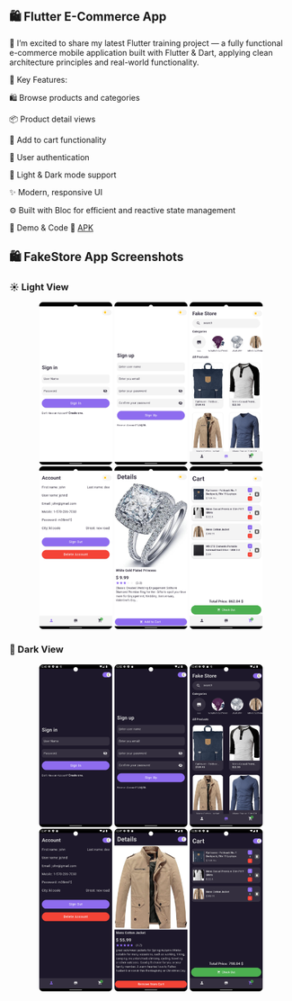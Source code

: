 ## 🛍️ Flutter E-Commerce App

🚀 I’m excited to share my latest Flutter training project — a fully functional e-commerce mobile application built with Flutter & Dart, applying clean architecture principles and real-world functionality.

📱 Key Features:

🛍️ Browse products and categories

📦 Product detail views

🛒 Add to cart functionality

🔐 User authentication

🎨 Light & Dark mode support

✨ Modern, responsive UI

⚙️ Built with Bloc for efficient and reactive state management

🔗 Demo & Code
📲 [APK](https://drive.google.com/file/d/1no5UTpOCzob0hP5UO6tr_tyvobH_N7NT/view)


## 🛍️ FakeStore App Screenshots

### ☀️ Light View
<p align="center">
  <img src="https://github.com/HusseinJdeed1/fakestore/blob/master/assets/images/1.png?raw=true" width="130"/>
  <img src="https://github.com/HusseinJdeed1/fakestore/blob/master/assets/images/6.png?raw=true" width="130"/>
  <img src="https://github.com/HusseinJdeed1/fakestore/blob/master/assets/images/2.png?raw=true" width="130"/>
  <img src="https://github.com/HusseinJdeed1/fakestore/blob/master/assets/images/3.png?raw=true" width="130"/>
  <img src="https://github.com/HusseinJdeed1/fakestore/blob/master/assets/images/4.png?raw=true" width="130"/>
  <img src="https://github.com/HusseinJdeed1/fakestore/blob/master/assets/images/5.png?raw=true" width="130"/>
</p>

### 🌙 Dark View
<p align="center">
  <img src="https://github.com/HusseinJdeed1/fakestore/blob/master/assets/images/1a.png?raw=true" width="130"/>
  <img src="https://github.com/HusseinJdeed1/fakestore/blob/master/assets/images/6a.png?raw=true" width="130"/>
  <img src="https://github.com/HusseinJdeed1/fakestore/blob/master/assets/images/2a.png?raw=true" width="130"/>
  <img src="https://github.com/HusseinJdeed1/fakestore/blob/master/assets/images/3a.png?raw=true" width="130"/>
  <img src="https://github.com/HusseinJdeed1/fakestore/blob/master/assets/images/4a.png?raw=true" width="130"/>
  <img src="https://github.com/HusseinJdeed1/fakestore/blob/master/assets/images/5a.png?raw=true" width="130"/>
</p>
